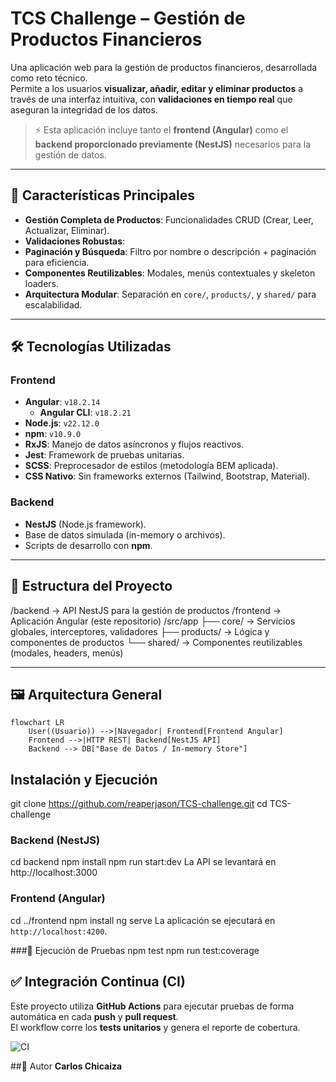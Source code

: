 # TCS Challenge – Gestión de Productos Financieros

Una aplicación web para la gestión de productos financieros, desarrollada como reto técnico.  
Permite a los usuarios **visualizar, añadir, editar y eliminar productos** a través de una interfaz intuitiva, con **validaciones en tiempo real** que aseguran la integridad de los datos.

> ⚡ Esta aplicación incluye tanto el **frontend (Angular)** como el **backend proporcionado previamente (NestJS)** necesarios para la gestión de datos.

---

## 🚀 Características Principales

- **Gestión Completa de Productos**: Funcionalidades CRUD (Crear, Leer, Actualizar, Eliminar).
- **Validaciones Robustas**: 
- **Paginación y Búsqueda**: Filtro por nombre o descripción + paginación para eficiencia.
- **Componentes Reutilizables**: Modales, menús contextuales y skeleton loaders.
- **Arquitectura Modular**: Separación en `core/`, `products/`, y `shared/` para escalabilidad.

---

## 🛠️ Tecnologías Utilizadas

### Frontend
- **Angular**: `v18.2.14`
  - **Angular CLI**: `v18.2.21`
- **Node.js**: `v22.12.0`
- **npm**: `v10.9.0`
- **RxJS**: Manejo de datos asíncronos y flujos reactivos.
- **Jest**: Framework de pruebas unitarias.
- **SCSS**: Preprocesador de estilos (metodología BEM aplicada).
- **CSS Nativo**: Sin frameworks externos (Tailwind, Bootstrap, Material).

### Backend
- **NestJS** (Node.js framework).
- Base de datos simulada (in-memory o archivos).
- Scripts de desarrollo con **npm**.

---

## 📂 Estructura del Proyecto
/backend -> API NestJS para la gestión de productos
/frontend -> Aplicación Angular (este repositorio)
/src/app
├── core/ -> Servicios globales, interceptores, validadores
├── products/ -> Lógica y componentes de productos
└── shared/ -> Componentes reutilizables (modales, headers, menús)

---

## 🖼️ Arquitectura General

```mermaid
flowchart LR
    User((Usuario)) -->|Navegador| Frontend[Frontend Angular]
    Frontend -->|HTTP REST| Backend[NestJS API]
    Backend --> DB["Base de Datos / In-memory Store"]
```
## Instalación y Ejecución
git clone https://github.com/reaperjason/TCS-challenge.git
cd TCS-challenge

### Backend (NestJS)
cd backend
npm install
npm run start:dev
La API se levantará en http://localhost:3000

### Frontend (Angular)
cd ../frontend
npm install
ng serve
La aplicación se ejecutará en `http://localhost:4200`.

###🧪 Ejecución de Pruebas
npm test
npm run test:coverage


## ✅ Integración Continua (CI)

Este proyecto utiliza **GitHub Actions** para ejecutar pruebas de forma automática en cada **push** y **pull request**.  
El workflow corre los **tests unitarios** y genera el reporte de cobertura.

![CI](https://github.com/reaperjason/TCS-challenge/actions/workflows/ci.yml/badge.svg)


##👤 Autor
**Carlos Chicaiza**
